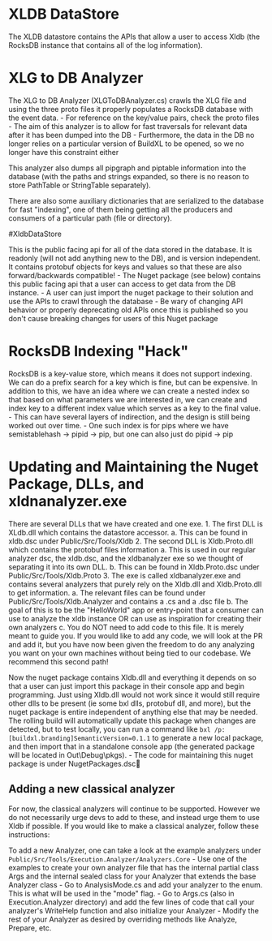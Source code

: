 # XLDB DataStore

The XLDB datastore contains the APIs that allow a user to access Xldb (the RocksDB instance that contains all of the log information).	

# XLG to DB Analyzer

The XLG to DB Analyzer (XLGToDBAnalyzer.cs) crawls the XLG file and using the three proto files it properly populates a RocksDB database with the event data.
	- For reference on the key/value pairs, check the proto files
	- The aim of this analyzer is to allow for fast traversals for relevant data after it has been dumped into the DB
	- Furthermore, the data in the DB no longer relies on a particular version of BuildXL to be opened, so we no longer have this constraint either

This analyzer also dumps all pipgraph and piptable information into the database (with the paths and strings expanded, so there is no reason to store PathTable or StringTable separately).

There are also some auxiliary dictionaries that are serialized to the database for fast "indexing", one of them being getting all the producers and consumers of a particular path (file or directory).

#XldbDataStore

This is the public facing api for all of the data stored in the database. It is readonly (will not add anything new to the DB), and is version independent. It contains protobuf objects for keys and values so that these are also forward/backwards compatible!
	- The Nuget package (see below) contains this public facing api that a user can access to get data from the DB instance.
	- A user can just import the nuget package to their solution and use the APIs to crawl through the database
	- Be wary of changing API behavior or properly deprecating old APIs once this is published so you don't cause breaking changes for users of this Nuget package


# RocksDB Indexing "Hack"

RocksDB is a key-value store, which means it does not support indexing. We can do a prefix search for a key which is fine, but can be expensive. In addition to this, we have an idea where we can create a nested index so that based on what parameters we are interested in, we can create and index key to a different index value which serves as a key to the final value.
	- This can have several layers of indirection, and the design is still being worked out over time.
	- One such index is for pips where we have semistablehash -> pipid -> pip, but one can also just do pipid -> pip

# Updating and Maintaining the Nuget Package, DLLs, and xldnanalyzer.exe

There are several DLLs that we have created and one exe. 
	1. The first DLL is XLdb.dll which contains the datastore accessor. 
		a. This can be found in xldb.dsc under Public/Src/Tools/Xldb
	2. The second DLL is Xldb.Proto.dll which contains the protobuf files information
		a. This is used in our regular analyzer dsc, the xldb.dsc, and the xldbanalyzer exe so we thought of separating it into its own DLL.
		b. This can be found in Xldb.Proto.dsc under Public/Src/Tools/Xldb.Proto
	3. The exe is called xldbanalyzer.exe and contains several analyzers that purely rely on the Xldb.dll and Xldb.Proto.dll to get information. 
		a. The relevant files can be found under Public/Src/Tools/Xldb.Analyzer and contains a .cs and a .dsc file
		b. The goal of this is to be the "HelloWorld" app or entry-point that a consumer can use to analyze the xldb instance OR can use as inspiration for creating their own analyzers
		c. You do NOT need to add code to this file. It is merely meant to guide you. If you would like to add any code, we will look at the PR and add it, but you have now been given the freedom to do any analyzing you want on your own machines without being tied to our codebase. We recommend this second path!

Now the nuget package contains Xldb.dll and everything it depends on so that a user can just import this package in their console app and begin programming. Just using Xldb.dll would not work since it would still require other dlls to be present (ie some bxl dlls, protobuf dll, and more), but the nuget package is entire independent of anything else that may be needed. The rolling build will automatically update this package when changes are detected, but to test locally, you can run a command like `bxl /p:[buildxl.branding]SemanticVersion=0.1.1` to generate a new local package, and then import that in a standalone console app (the generated package will be located in Out\Debug\pkgs).
	- The code for maintaining this nuget package is under NugetPackages.dsc
## Adding a new classical analyzer

For now, the classical analyzers will continue to be supported. However we do not necessarily urge devs to add to these, and instead urge them to use Xldb if possible. If you would like to make a classical analyzer, follow these instructions:

To add a new Analyzer, one can take a look at the example analyzers under `Public/Src/Tools/Execution.Analyzer/Analyzers.Core`
	- Use one of the examples to create your own analyzer file that has the internal partial class Args and the internal sealed class for your Analyzer that extends the base Analyzer class
	- Go to AnalysisMode.cs and add your analyzer to the enum. This is what will be used in the "mode" flag. 
	- Go to Args.cs (also in Execution.Analyzer directory) and add the few lines of code that call your analyzer's WriteHelp function and also initialize your Analyzer
	- Modify the rest of your Analyzer as desired by overriding methods like Analyze, Prepare, etc.

